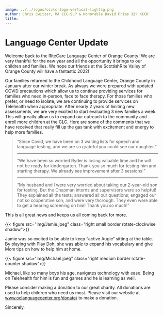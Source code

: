 ```yaml
---
image: ../../logos/occlc-logo-vertical-lightbg.png
author: Chris Switzer, MA CCC-SLP & Honorable David Frias 32º KCCH
title: 
---
```


# Language Center Update

Welcome back to the RiteCare Language Center of Orange County!  We are very thankful for the new year and all the opportunity it brings to our children and families.  We hope our friends at the ScottishRite Valley of Orange County will have a fantastic 2022!

Our families returned to the Childhood Language Center, Orange County in January after our winter break.  As always we were prepared with updated COVID precautions which allow us to continue providing services for families who need in-person, face to face therapy. For those families who prefer, or need to isolate, we are continuing to provide services on Telehealth when appropriate. After nearly 2 years of limiting new assessments, we are very excited to start evaluating 3 new families a week. This will greatly allow us to expand our outreach to the community and enroll more children at the CLC.  Here are some of the comments that we have received that really fill up the gas tank with excitement and energy to help more families.
> “Since Covid, we have been on 3 waiting lists for speech and language testing, and we are so grateful you could see our daughter.”<hr>
> “We have been so worried Ryder is losing valuable time and he will not be ready for kindergarten. Thank you so much for testing him and starting therapy. We already see improvement after 3 sessions!”<hr>
> “My husband and I were very worried about taking our 2-year-old son for testing. But the Chapman interns and supervisors were so helpful! They explained all the tests; answered all our questions; engaged our not so cooperative son; and were very thorough. They even were able to get a hearing screening on him! Thank you so much!”   

This is all great news and keeps us all coming back for more.  

{{< figure src="img/Jamie.jpeg" class="right small border rotate-clockwise shadow">}}

Jamie was so excited to be able to keep “active Augie” sitting at the table. By playing with Play Doh, she was able to expand his vocabulary and give Mom tips on how to help him at home. 

{{< figure src="img/Michael.jpeg" class="right medium border rotate-counter shadow">}}

Michael, like so many boys his age, navigates technology with ease. Being on Telehealth for him is fun and games and he is learning as well. 

Please consider making a donation to our great charity.  All donations are used to help children who need us most.  Please visit our website at www.oclanguagecenter.org/donate/ to make a donation.

Sincerely,
